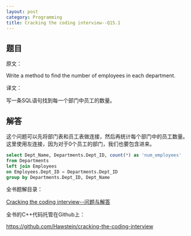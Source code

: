 ```yaml
---
layout: post
category: Programming
title: Cracking the coding interview--Q15.1
---
```


## 题目

原文：

Write a method to find the number of employees in each department.

译文：

写一条SQL语句找到每一个部门中员工的数量。

## 解答

这个问题可以先将部门表和员工表做连接，然后再统计每个部门中的员工数量。
这里使用左连接，因为对于0个员工的部门，我们也要包含进来。

```sql
select Dept_Name, Departments.Dept_ID, count(*) as 'num_employees'
from Departments
left join Employees
on Employees.Dept_ID = Departments.Dept_ID
group by Departments.Dept_ID, Dept_Name
```


全书题解目录：

[Cracking the coding interview--问题与解答](/posts/ctci-solutions-contents.html)

全书的C++代码托管在Github上：

<https://github.com/Hawstein/cracking-the-coding-interview>
